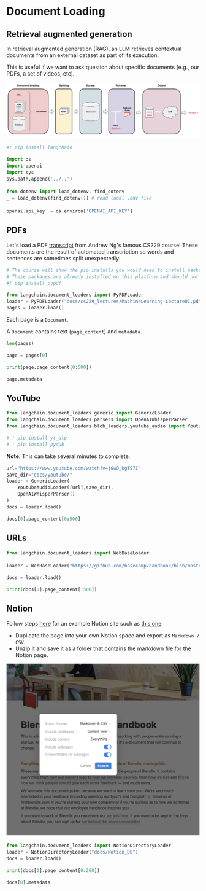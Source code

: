 # Document Loading



## Retrieval augmented generation
 
In retrieval augmented generation (RAG), an LLM retrieves contextual documents from an external dataset as part of its execution. 

This is useful if we want to ask question about specific documents (e.g., our PDFs, a set of videos, etc). 

![overview.jpeg](overview.jpeg)
```python
#! pip install langchain
```


```python
import os
import openai
import sys
sys.path.append('../..')

from dotenv import load_dotenv, find_dotenv
_ = load_dotenv(find_dotenv()) # read local .env file

openai.api_key  = os.environ['OPENAI_API_KEY']
```

## PDFs

Let's load a PDF [transcript](https://see.stanford.edu/materials/aimlcs229/transcripts/MachineLearning-Lecture01.pdf) from Andrew Ng's famous CS229 course! These documents are the result of automated transcription so words and sentences are sometimes split unexpectedly.


```python
# The course will show the pip installs you would need to install packages on your own machine.
# These packages are already installed on this platform and should not be run again.
#! pip install pypdf 
```


```python
from langchain.document_loaders import PyPDFLoader
loader = PyPDFLoader("docs/cs229_lectures/MachineLearning-Lecture01.pdf")
pages = loader.load()
```

Each page is a `Document`.

A `Document` contains text (`page_content`) and `metadata`.


```python
len(pages)
```


```python
page = pages[0]
```


```python
print(page.page_content[0:500])
```


```python
page.metadata
```

## YouTube


```python
from langchain.document_loaders.generic import GenericLoader
from langchain.document_loaders.parsers import OpenAIWhisperParser
from langchain.document_loaders.blob_loaders.youtube_audio import YoutubeAudioLoader
```


```python
# ! pip install yt_dlp
# ! pip install pydub
```

**Note**: This can take several minutes to complete.


```python
url="https://www.youtube.com/watch?v=jGwO_UgTS7I"
save_dir="docs/youtube/"
loader = GenericLoader(
    YoutubeAudioLoader([url],save_dir),
    OpenAIWhisperParser()
)
docs = loader.load()
```


```python
docs[0].page_content[0:500]
```

## URLs


```python
from langchain.document_loaders import WebBaseLoader

loader = WebBaseLoader("https://github.com/basecamp/handbook/blob/master/37signals-is-you.md")
```


```python
docs = loader.load()
```


```python
print(docs[0].page_content[:500])
```

## Notion

Follow steps [here](https://python.langchain.com/docs/modules/data_connection/document_loaders/integrations/notion) for an example Notion site such as [this one](https://yolospace.notion.site/Blendle-s-Employee-Handbook-e31bff7da17346ee99f531087d8b133f):

* Duplicate the page into your own Notion space and export as `Markdown / CSV`.
* Unzip it and save it as a folder that contains the markdown file for the Notion page.
 

![image.png](image.png)

```python
from langchain.document_loaders import NotionDirectoryLoader
loader = NotionDirectoryLoader("docs/Notion_DB")
docs = loader.load()
```


```python
print(docs[0].page_content[0:200])
```


```python
docs[0].metadata
```


```python

```
